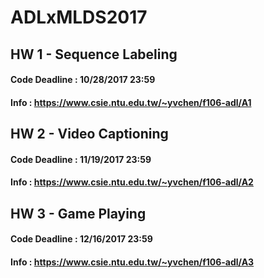 # ADLxMLDS2017

## HW 1 - Sequence Labeling
#### Code Deadline : 10/28/2017 23:59
#### Info : https://www.csie.ntu.edu.tw/~yvchen/f106-adl/A1
## HW 2 - Video Captioning
#### Code Deadline : 11/19/2017 23:59
#### Info : https://www.csie.ntu.edu.tw/~yvchen/f106-adl/A2
## HW 3 - Game Playing
#### Code Deadline : 12/16/2017 23:59
#### Info : https://www.csie.ntu.edu.tw/~yvchen/f106-adl/A3
